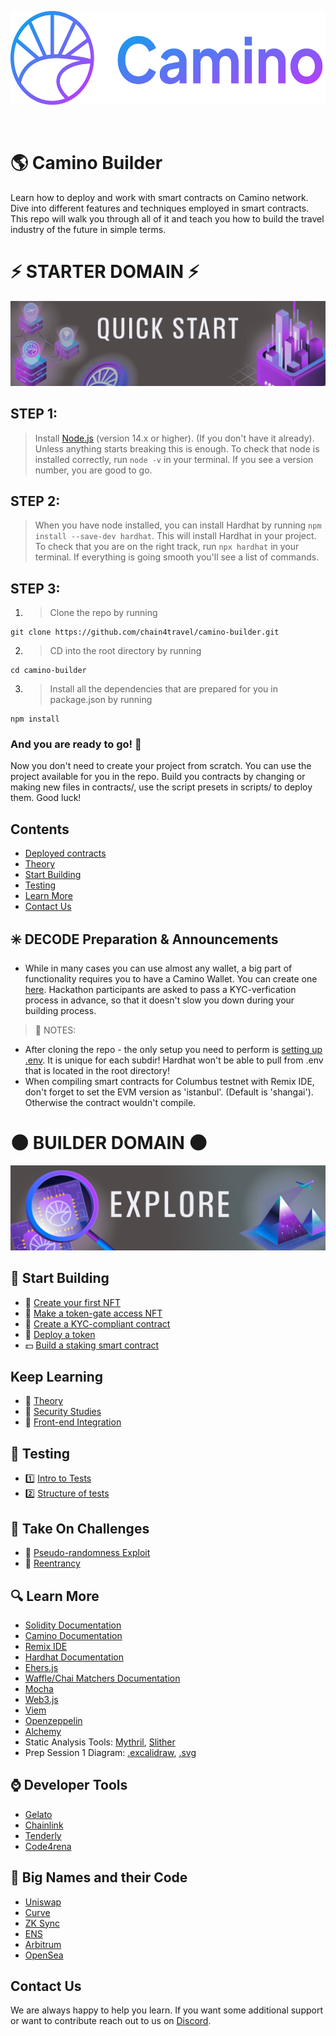 <p align="center">
  <img src="https://github.com/juuroudojo/images/blob/main/camino-logo.png" height="150" />
</p>

<br/>



# 🌎 Camino Builder

Learn how to deploy and work with smart contracts on Camino network. Dive into different features and techniques employed in smart contracts. This repo will walk you through all of it and teach you how to build the travel industry of the future in simple terms.


# ⚡ STARTER DOMAIN ⚡

![Banner](https://github.com/juuroudojo/toolsReal/blob/main/images1/quickstart.png)

## STEP 1: 

> Install [Node.js](https://nodejs.org/en/download/) (version 14.x or higher). (If you don't have it already). Unless anything starts breaking this is enough. To check that node is installed correctly, run `node -v` in your terminal. If you see a version number, you are good to go.

## STEP 2: 

> When you have node installed, you can install Hardhat by running `npm install --save-dev hardhat`. This will install Hardhat in your project. To check that you are on the right track, run `npx hardhat` in your terminal. If everything is going smooth you'll see a list of commands.

## STEP 3: 

1. > Clone the repo by running 

```
git clone https://github.com/chain4travel/camino-builder.git
```

2.  > CD into the root directory by running

```
cd camino-builder

```

3. > Install all the dependencies that are prepared for you in package.json by running

```
npm install
```

### And you are ready to go! 🚀

Now you don't need to create your project from scratch. You can use the project available for you in the repo. Build you contracts by changing or making new files in contracts/, use the script presets in scripts/ to deploy them. Good luck! 


## Contents

- [Deployed contracts](#deployed-interactable-contracts)
- [Theory](https://github.com/chain4travel/camino-builder/tree/c4t/theory)
- [Start Building](#start-building)
- [Testing](#testing)
- [Learn More](#learn-more)
- [Contact Us](#contact-us)

## ✳️ DECODE Preparation & Announcements

- While in many cases you can use almost any wallet, a big part of functionality requires you to have a Camino Wallet. You can create one [here](https://suite.camino.network/login/). Hackathon participants are asked to pass a KYC-verfication process in advance, so that it doesn't slow you down during your building process.


> 🚩 NOTES: 
- After cloning the repo - the only setup you need to perform is [setting up .env](https://github.com/chain4travel/camino-builder/setup). It is unique for each subdir! Hardhat won't be able to pull from .env that is located in the root directory!
- When compiling smart contracts for Columbus testnet with Remix IDE, don't forget to set the EVM version as 'istanbul'.
(Default is 'shangai'). Otherwise the contract wouldn't compile.

# 🌑 BUILDER DOMAIN 🌑
![Explore](https://github.com/juuroudojo/toolsReal/blob/main/images1/explorer.png)

## 📜 Start Building
 - 🍋  [Create your first NFT](https://github.com/chain4travel/camino-builder/tree/c4t/nft)
 - 🎫  [Make a token-gate access NFT](https://github.com/chain4travel/camino-builder/tree/c4t/token-gate)
 - 💸  [Create a KYC-compliant contract](https://github.com/chain4travel/camino-builder/tree/c4t/kyc)
 - 💎  [Deploy a token](https://github.com/chain4travel/camino-builder/tree/c4t/token)
 - 💵  [Build a staking smart contract](https://github.com/chain4travel/camino-builder/tree/c4t/staking)
 

## Keep Learning
- 💾 [Theory](https://github.com/chain4travel/camino-builder/tree/c4t/theory)
- 🐚 [Security Studies](https://github.com/chain4travel/camino-builder/tree/c4t/security)
- 🌸 [Front-end Integration](https://github.com/chain4travel/camino-builder/tree/c4t/front-end)

## 🔌 Testing
- 1️⃣ [Intro to Tests](https://github.com/chain4travel/camino-builder/tree/c4t/testing/intro)
- 2️⃣ [Structure of tests](https://github.com/chain4travel/camino-builder/tree/c4t/testing/structure)

## 🔐 Take On Challenges
- 🎲 [Pseudo-randomness Exploit](https://github.com/chain4travel/camino-builder/tree/c4t/challenges/random)
- 🔂 [Reentrancy](https://github.com/chain4travel/camino-builder/tree/c4t/challenges/reentrancy)


## 🔍 Learn More
- [Solidity Documentation](https://docs.soliditylang.org/en/develop/)
- [Camino Documentation](https://docs.camino.network/)
- [Remix IDE](https://remix.ethereum.org/)
- [Hardhat Documentation](https://hardhat.org/docs)
- [Ehers.js](https://docs.ethers.org/)
- [Waffle/Chai Matchers Documentation](https://ethereum-waffle.readthedocs.io/en/latest/matchers.html)
- [Mocha](https://mochajs.org/)
- [Web3.js](https://web3js.readthedocs.io/en/v1.10.0/)
- [Viem](https://viem.sh/)
- [Openzeppelin](https://www.openzeppelin.com/)
- [Alchemy](https://www.alchemy.com/)
- Static Analysis Tools: [Mythril](https://mythril.ai/), [Slither](https://github.com/crytic/slither)
- Prep Session 1 Diagram: [.excalidraw](https://github.com/chain4travel/camino-builder/tree/c4t/utils/ps.excalidraw), [.svg](https://github.com/chain4travel/camino-builder/tree/c4t/utils/ps1.svg)

## ⌚ Developer Tools
- [Gelato](https://www.gelato.network/automate)
- [Chainlink](https://chain.link/)
- [Tenderly](https://tenderly.co/)
- [Code4rena](https://code4rena.com/)

## 🔦 Big Names and their Code
- [Uniswap](https://github.com/Uniswap/v2-periphery/tree/master)
- [Curve](https://github.com/curvefi/curve-contract)
- [ZK Sync](https://github.com/code-423n4/2023-03-zksync/tree/main/contracts)
- [ENS](https://github.com/code-423n4/2023-10-ens/tree/main/contracts)
- [Arbitrum](https://github.com/ArbitrumFoundation/governance/tree/c18de53820c505fc459f766c1b224810eaeaabc5/src/security-council-mgmt)
- [OpenSea](https://github.com/ProjectOpenSea/seaport/tree/5de7302bc773d9821ba4759e47fc981680911ea0/contracts)


## Contact Us

We are always happy to help you learn. If you want some additional support or want to contribute reach out to us on [Discord](https://discord.gg/camino).
  



